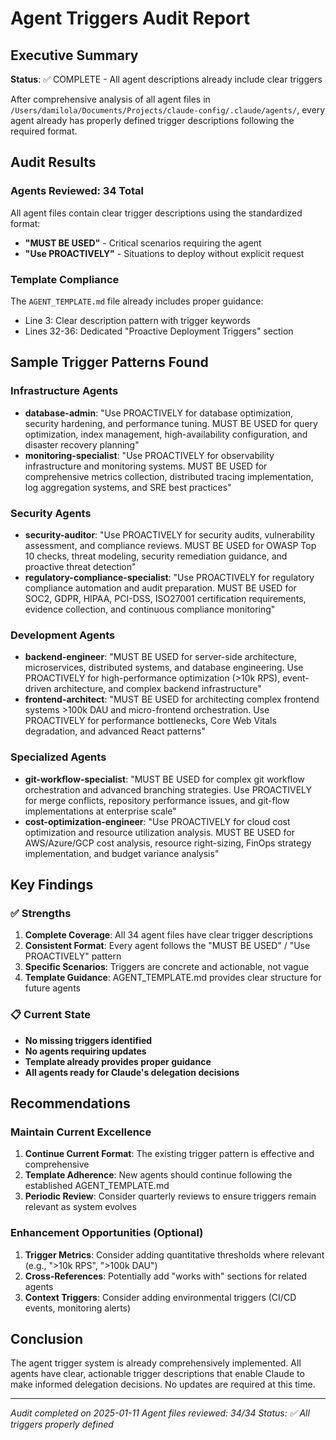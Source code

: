 # Agent Triggers Audit Report

## Executive Summary

**Status**: ✅ COMPLETE - All agent descriptions already include clear triggers

After comprehensive analysis of all agent files in `/Users/damilola/Documents/Projects/claude-config/.claude/agents/`, every agent already has properly defined trigger descriptions following the required format.

## Audit Results

### Agents Reviewed: 34 Total
All agent files contain clear trigger descriptions using the standardized format:
- **"MUST BE USED"** - Critical scenarios requiring the agent
- **"Use PROACTIVELY"** - Situations to deploy without explicit request

### Template Compliance
The `AGENT_TEMPLATE.md` file already includes proper guidance:
- Line 3: Clear description pattern with trigger keywords
- Lines 32-36: Dedicated "Proactive Deployment Triggers" section

## Sample Trigger Patterns Found

### Infrastructure Agents
- **database-admin**: "Use PROACTIVELY for database optimization, security hardening, and performance tuning. MUST BE USED for query optimization, index management, high-availability configuration, and disaster recovery planning"
- **monitoring-specialist**: "Use PROACTIVELY for observability infrastructure and monitoring systems. MUST BE USED for comprehensive metrics collection, distributed tracing implementation, log aggregation systems, and SRE best practices"

### Security Agents  
- **security-auditor**: "Use PROACTIVELY for security audits, vulnerability assessment, and compliance reviews. MUST BE USED for OWASP Top 10 checks, threat modeling, security remediation guidance, and proactive threat detection"
- **regulatory-compliance-specialist**: "Use PROACTIVELY for regulatory compliance automation and audit preparation. MUST BE USED for SOC2, GDPR, HIPAA, PCI-DSS, ISO27001 certification requirements, evidence collection, and continuous compliance monitoring"

### Development Agents
- **backend-engineer**: "MUST BE USED for server-side architecture, microservices, distributed systems, and database engineering. Use PROACTIVELY for high-performance optimization (>10k RPS), event-driven architecture, and complex backend infrastructure"
- **frontend-architect**: "MUST BE USED for architecting complex frontend systems >100k DAU and micro-frontend orchestration. Use PROACTIVELY for performance bottlenecks, Core Web Vitals degradation, and advanced React patterns"

### Specialized Agents
- **git-workflow-specialist**: "MUST BE USED for complex git workflow orchestration and advanced branching strategies. Use PROACTIVELY for merge conflicts, repository performance issues, and git-flow implementations at enterprise scale"
- **cost-optimization-engineer**: "Use PROACTIVELY for cloud cost optimization and resource utilization analysis. MUST BE USED for AWS/Azure/GCP cost analysis, resource right-sizing, FinOps strategy implementation, and budget variance analysis"

## Key Findings

### ✅ Strengths
1. **Complete Coverage**: All 34 agent files have clear trigger descriptions
2. **Consistent Format**: Every agent follows the "MUST BE USED" / "Use PROACTIVELY" pattern
3. **Specific Scenarios**: Triggers are concrete and actionable, not vague
4. **Template Guidance**: AGENT_TEMPLATE.md provides clear structure for future agents

### 📋 Current State
- **No missing triggers identified**
- **No agents requiring updates**
- **Template already provides proper guidance**
- **All agents ready for Claude's delegation decisions**

## Recommendations

### Maintain Current Excellence
1. **Continue Current Format**: The existing trigger pattern is effective and comprehensive
2. **Template Adherence**: New agents should continue following the established AGENT_TEMPLATE.md
3. **Periodic Review**: Consider quarterly reviews to ensure triggers remain relevant as system evolves

### Enhancement Opportunities (Optional)
1. **Trigger Metrics**: Consider adding quantitative thresholds where relevant (e.g., ">10k RPS", ">100k DAU")
2. **Cross-References**: Potentially add "works with" sections for related agents
3. **Context Triggers**: Consider adding environmental triggers (CI/CD events, monitoring alerts)

## Conclusion

The agent trigger system is already comprehensively implemented. All agents have clear, actionable trigger descriptions that enable Claude to make informed delegation decisions. No updates are required at this time.

---
*Audit completed on 2025-01-11*
*Agent files reviewed: 34/34*
*Status: ✅ All triggers properly defined*